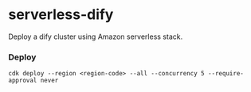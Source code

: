 # serverless-dify

Deploy a dify cluster using Amazon serverless stack.


### Deploy 

```
cdk deploy --region <region-code> --all --concurrency 5 --require-approval never
```